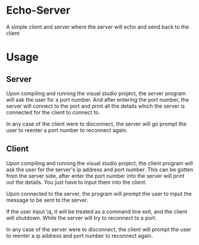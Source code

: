 # Echo-Server
A simple client and server where the server will echo and send back to the client

# Usage
## Server

Upon compiling and running the visual studio project, the server program
will ask the user for a port number. And after entering the port number,
the server will connect to the port and print all the details which the
server is connected for the client to connect to.

In any case of the client were to disconnect, the server will go prompt 
the user to reenter a port number to reconnect again.

## Client

Upon compiling and running the visual studio project, the client program
will ask the user for the server's ip address and port number. This can
be gotten from the server side, after enter the port number into the
server will print out the details. You just have to input them into the
client.

Upon connected to the server, the program will prompt the user to input
the message to be sent to the server.

If the user input \q, it will be treated as a command line exit, and the
client will shutdown. While the server will try to reconnect to a port.

In any case of the server were to disconnect, the client will prompt the
user to reenter a ip address and port number to reconnect again.
